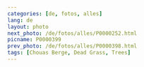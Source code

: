 ```yaml
---
categories: [de, fotos, alles]
lang: de
layout: photo
next_photo: /de/fotos/alles/P0000252.html
picname: P0000399
prev_photo: /de/fotos/alles/P0000398.html
tags: [Chouas Berge, Dead Grass, Trees]
---
```

